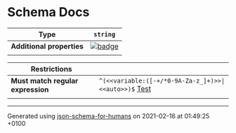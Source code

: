 # Schema Docs

| Type                      | `string`                                                                                                             |
| ------------------------- | -------------------------------------------------------------------------------------------------------------------- |
| **Additional properties** | [![badge](https://img.shields.io/badge/Any+type--allowed-green)](# "Additional Properties of any type are allowed.") |
|                           |                                                                                                                      |

| Restrictions                      |                                                                                                                                                                                    |
| --------------------------------- | ---------------------------------------------------------------------------------------------------------------------------------------------------------------------------------- |
| **Must match regular expression** | ```^(<<variable:([-+/*0-9A-Za-z_]+)>>\|<<auto>>)$``` [Test](https://regex101.com/?regex=%5E%28%3C%3Cvariable%3A%28%5B-%2B%2F%2A0-9A-Za-z_%5D%2B%29%3E%3E%7C%3C%3Cauto%3E%3E%29%24) |
|                                   |                                                                                                                                                                                    |

----------------------------------------------------------------------------------------------------------------------------
Generated using [json-schema-for-humans](https://github.com/coveooss/json-schema-for-humans) on 2021-02-16 at 01:49:25 +0100